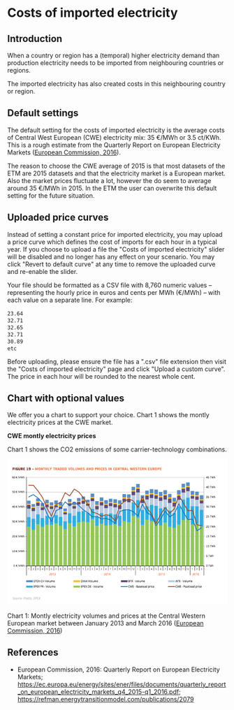 # **Costs of imported electricity**

## **Introduction**
When a country or region has a (temporal) higher electricity demand than production electricity needs to be imported from neighbouring countries or regions.

The imported electricity has also created costs in this neighbouring country or region.


## **Default settings**

The default setting for the costs of imported electricity is the average costs of Central West European (CWE) electricity mix: 35 €/MWh or 3.5 ct/KWh. This is a rough estimate from the Quarterly Report on European Electricity Markets
(<a href="#ref">European Commission, 2016</a>).


The reason to choose the CWE average of 2015 is that most datasets of the ETM are 2015 datasets and that the electricity market is a European market. Also the market prices fluctuate a lot, however the do seem to average around 35 €/MWh in 2015. In the ETM the user can overwrite this default setting for the future situation.

## **Uploaded price curves**

Instead of setting a constant price for imported electricity, you may upload a price curve which defines the cost of imports for each hour in a typical year. If you choose to upload a file the "Costs of imported electricity" slider will be disabled and no longer has any effect on your scenario. You may click "Revert to default curve" at any time to remove the uploaded curve and re-enable the slider.

Your file should be formatted as a CSV file with 8,760 numeric values – representing the hourly price in euros and cents per MWh (€/MWh) – with each value on a separate line. For example:

```
23.64
32.71
32.65
32.71
30.89
etc
```

Before uploading, please ensure the file has a ".csv" file extension then visit the "Costs of imported electricity" page and click "Upload a custom curve". The price in each hour will be rounded to the nearest whole cent.

## **Chart with optional values**

We offer you a chart to support your choice. Chart 1 shows the montly electricity prices at the CWE market.

**CWE montly electricity prices**
<p>
Chart 1 shows the CO2 emissions of some carrier-technology combinations.

![](../images/20180221_trading_prices_central_western_europe.png)

<p>

Chart 1: Montly electricity volumes and prices at the Central Western European market between January 2013 and March 2016 (<a href="#ref">European Commission, 2016</a>)

<a name="ref"></a>

**References**
----------
- European Commission, 2016: Quarterly Report on European Electricity Markets; https://ec.europa.eu/energy/sites/ener/files/documents/quarterly_report_on_european_electricity_markets_q4_2015-q1_2016.pdf; https://refman.energytransitionmodel.com/publications/2079
